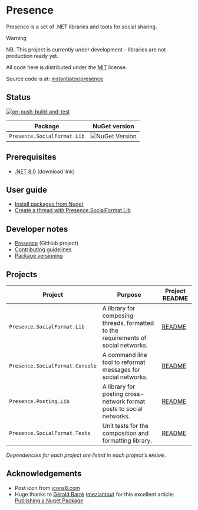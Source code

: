 # Presence

Presence is a set of .NET libraries and tools for social sharing.

> [!WARNING]
> NB. This project is currently under development - libraries are not production ready yet.

All code here is distributed under the [MIT](https://github.com/instantiator/presence/blob/main/LICENSE) license.

Source code is at: [instantiator/presence](https://github.com/instantiator/presence)

## Status

[![on-push-build-and-test](https://github.com/instantiator/presence/actions/workflows/on-push-build-and-test.yaml/badge.svg?branch=main&event=push)](https://github.com/instantiator/presence/actions/workflows/on-push-build-and-test.yaml)

| Package                     | NuGet version                                                              |
| --------------------------- | -------------------------------------------------------------------------- |
| `Presence.SocialFormat.Lib` | ![NuGet Version](https://img.shields.io/nuget/v/Presence.SocialFormat.Lib) |

## Prerequisites

- [.NET 8.0](https://dotnet.microsoft.com/en-us/download/dotnet/8.0) (download link)

## User guide

- [Install packages from Nuget](guides/install-packages.md)
- [Create a thread with Presence.SocialFormat.Lib](guides/create-thread.md)

## Developer notes

- [Presence](https://github.com/users/instantiator/projects/1/views/1) (GitHub project)
- [Contributing guidelines](CONTRIBUTING)
- [Package versioning](dev-notes/package-versioning.md)

## Projects

| Project                         | Purpose                                                                            | Project README                                                                             |
| ------------------------------- | ---------------------------------------------------------------------------------- | ------------------------------------------------------------------------------------------ |
| `Presence.SocialFormat.Lib`     | A library for composing threads, formatted to the requirements of social networks. | [README](https://github.com/instantiator/presence/Presence.SocialFormat.Lib/README.md)     |
| `Presence.SocialFormat.Console` | A command line tool to reformat messages for social networks.                      | [README](https://github.com/instantiator/presence/Presence.SocialFormat.Console/README.md) |
| `Presence.Posting.Lib`          | A library for posting cross-network format posts to social networks.               | [README](https://github.com/instantiator/presence/Presence.Posting.Lib/README.md)          |
| `Presence.SocialFormat.Tests`   | Unit tests for the composition and formatting library.                             | [README](https://github.com/instantiator/presence/Presence.SocialFormat.Tests/README.md)   |

_Dependencies for each project are listed in each project's `README`._

## Acknowledgements

- Post icon from [icons8.com](https://icons8.com)
- Huge thanks to [Gérald Barré](https://bsky.app/profile/meziantou.net) ([meziantou](https://github.com/meziantou)) for this excellent article: [Publishing a Nuget Package](https://www.meziantou.net/publishing-a-nuget-package-following-best-practices-using-github.htm)
